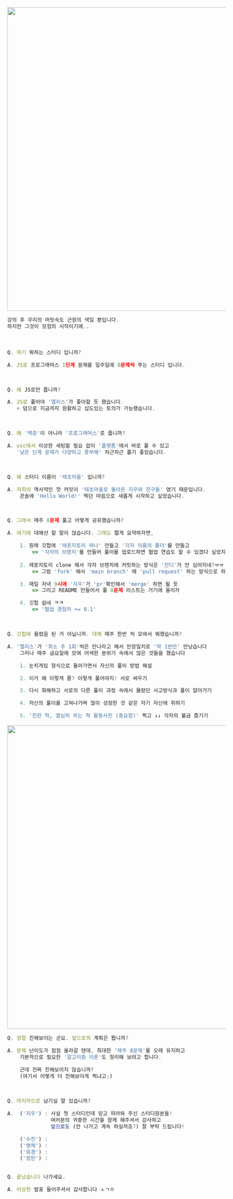 <img src="https://user-images.githubusercontent.com/89372201/229771272-6b67e9c1-905f-4a86-9c0d-1a8a230df4b7.jpeg" width = "700">

</br>

```js
강의 후 우리의 머릿속도 근원의 색일 뿐입니다.
하지만 그것이 모험의 시작이기에..
```

</br>

```js
Q. 여기 뭐하는 스터디 입니까?

A. JS로 프로그래머스 1단계 문제를 일주일에 8문제씩 푸는 스터디 입니다.



Q. 왜 JS로만 풉니까? 

A. JS로 풀어야 '엘리스'가 좋아할 듯 했습니다.
   + 덤으로 지금까지 원활하고 심도있는 토의가 가능했습니다.



Q. 왜 '백준'이 아니라 '프로그래머스'로 풉니까?

A. vsc에서 이상한 세팅할 필요 없이 '플랫폼'에서 바로 풀 수 있고
   '낮은 단계 문제가 다양하고 풍부해' 차근차근 풀기 좋았습니다.



Q. 왜 스터디 이름이 '태초마을' 입니까?

A. 저희의 역사적인 첫 커밋이 '태초마을로 돌아온 지우와 친구들' 였기 때문입니다.
    콘솔에 'Hello World!' 찍던 마음으로 새롭게 시작하고 싶었습니다.



Q. 그래서 매주 8문제 풀고 어떻게 공유했습니까?

A. 여기에 대해선 할 말이 많습니다. 그래도 짧게 요약하자면, 

    1. 원래 깃헙에 '레포지토리 하나' 만들고 '각자 이름의 폴더'를 만들고
        => '각자의 브랜치'를 만들어 풀이를 업로드하면 협업 연습도 할 수 있겠다 싶었지만,
    
    2. 레포지토리 clone 해서 각자 브랜치에 커밋하는 방식은 '잔디'가 안 심어지네?ㅠㅠ
        => 그럼 'fork' 해서 'main branch' 에 'pull request' 하는 방식으로 하자!

    3. 매일 저녁 9시에 '지우'가 'pr'확인해서 'merge' 하면 될 듯
        => 그리고 README 만들어서 풀 8문제 리스트는 거기에 올리자

    4. 깃헙 쉽네 ㅋㅋ
        => '협업 경험치 += 0.1'



Q. 깃헙에 올렸음 된 거 아닙니까. 대체 매주 한번 씩 모여서 뭐했습니까?

A. '엘리스'가 '최소 주 1회'씩은 만나라고 해서 만장일치로 '딱 1번만' 만났습니다
    그러나 매주 금요일에 모여 어색한 분위기 속에서 많은 것들을 했습니다

    1. 눈치게임 형식으로 돌아가면서 자신의 풀이 방법 해설

    2. 이거 왜 이렇게 품? 이렇게 풀어야지! 서로 싸우기

    3. 다시 화해하고 서로의 다른 풀이 과정 속에서 몰랐던 사고방식과 풀이 알아가기

    4. 자신의 풀이를 고쳐나가며 많이 성장한 것 같은 자기 자신에 취하기

    5. '친한 척, 열심히 하는 척 활동사진 (중요함)' 찍고 ↓↓ 각자의 불금 즐기기

```

<img src="https://github.com/ziuss76/JS-Pro/blob/main/%ED%99%9C%EB%8F%99%20%EC%9A%94%EC%95%BD/%ED%83%9C%EC%B4%88%EB%A7%88%EC%9D%84_3%EC%A3%BC%EC%B0%A8_%EC%9D%B8%EC%A6%9D%EC%82%AC%EC%A7%84.JPG?raw=true" width = "700">


```js
Q. 정말 친해보이는 군요. 앞으로의 계획은 뭡니까?

A. 문제 난이도가 점점 올라갈 텐데, 최대한 '매주 8문제'를 오래 유지하고 
    기본적으로 필요한 '알고리즘 이론'도 정리해 보려고 합니다.

    근데 진짜 친해보이지 않습니까? 
    (여기서 어떻게 더 친해보이게 찍냐고;)

    

Q. 마지막으로 남기실 말 있습니까?

A.  ('지우') : 사실 첫 스터디인데 믿고 따라와 주신 스터디원분들! 
              여러분의 귀중한 시간을 함께 해주셔서 감사하고
              앞으로도 (안 나가고 계속 하실꺼죠?) 잘 부탁 드립니다!

    ('수진') :
    ('영채') :
    ('희경') :
    ('정민') :


Q. 끝났습니다 나가세요.

A. 이상한 발표 들어주셔서 감사합니다 ㅅㄱㅇ

```

